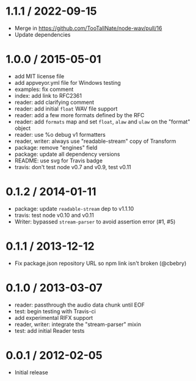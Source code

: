 1.1.1 / 2022-09-15
==================

- Merge in https://github.com/TooTallNate/node-wav/pull/16
- Update dependencies

1.0.0 / 2015-05-01
==================

  * add MIT license file
  * add appveyor.yml file for Windows testing
  * examples: fix comment
  * index: add link to RFC2361
  * reader: add clarifying comment
  * reader: add initial `float` WAV file support
  * reader: add a few more formats defined by the RFC
  * reader: add `formats` map and set `float`, `alaw` and `ulaw` on the "format" object
  * reader: use %o debug v1 formatters
  * reader, writer: always use "readable-stream" copy of Transform
  * package: remove "engines" field
  * package: update all dependency versions
  * README: use svg for Travis badge
  * travis: don't test node v0.7 and v0.9, test v0.11

0.1.2 / 2014-01-11
==================

  * package: update `readable-stream` dep to v1.1.10
  * travis: test node v0.10 and v0.11
  * Writer: bypassed `stream-parser` to avoid assertion error (#1, #5)

0.1.1 / 2013-12-12
==================

  * Fix package.json repository URL so npm link isn't broken (@cbebry)

0.1.0 / 2013-03-07
==================

  * reader: passthrough the audio data chunk until EOF
  * test: begin testing with Travis-ci
  * add experimental RIFX support
  * reader, writer: integrate the "stream-parser" mixin
  * test: add initial Reader tests

0.0.1 / 2012-02-05
==================

  * Initial release
